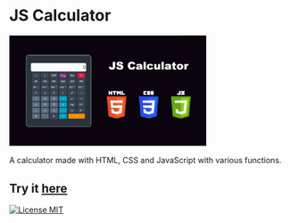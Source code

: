 # JS Calculator

<img src="calculator.jpg" width="70%" />

A calculator made with HTML, CSS and JavaScript with various functions.

Try it [here](https://edubarcellos91.github.io/js-calculator/)
---

[![License MIT](https://img.shields.io/badge/license-MIT-blue.svg)](LICENSE)
